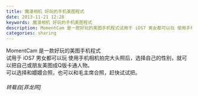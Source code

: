 ```yaml
---
title: 魔漫相机 好玩的手机美图程式
date: 2013-11-21 12:28
keywords: 魔漫相机 好玩的手机美图程式
description: MomentCam 是一款好玩的美图手机程式试用于 iOS7 男女都可以玩 使用手机相机拍完大头照后，选择自己的性别，就可以把自己或朋友美图成Q版卡通人物。可以选择和嬛嬛合照，也可以和毛主席合照，赶快试试把。
categories: sharing
---
```

<td class="t_f" id="postmessage_78340">

MomentCam 是一款好玩的美图手机程式<br/>
试用于 iOS7 男女都可以玩 使用手机相机拍完大头照后，选择自己的性别，就可以把自己或朋友美图成Q版卡通人物。<br/>
可以选择和嬛嬛合照，也可以和毛主席合照，赶快试试把。</td>
###### 转载自[菲龙网]